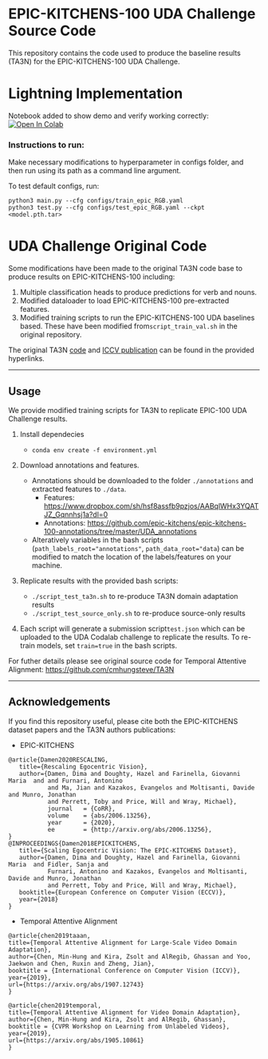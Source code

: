 # EPIC-KITCHENS-100 UDA Challenge Source Code
This repository contains the code used to produce the baseline results (TA3N) for the EPIC-KITCHENS-100 UDA Challenge. 




# Lightning Implementation 

Notebook added to show demo and verify working correctly:
[![Open In Colab](https://colab.research.google.com/assets/colab-badge.svg)](https://colab.research.google.com/drive/1ZDiqTHjjaREiA9eCOJSlSARR2Dpbuqno#offline=true&sandboxMode=false)

### Instructions to run:

Make necessary modifications to hyperparameter in configs folder, and then run using its path as a command line argument.

To test default configs, run:
~~~
python3 main.py --cfg configs/train_epic_RGB.yaml
python3 test.py --cfg configs/test_epic_RGB.yaml --ckpt <model.pth.tar>
~~~


# UDA Challenge Original Code

Some modifications have been made to the original TA3N code base to produce results on EPIC-KITCHENS-100 including:
1. Multiple classification heads to produce predictions for verb and nouns.
2. Modified dataloader to load EPIC-KITCHENS-100 pre-extracted features.
3. Modified training scripts to run the EPIC-KITCHENS-100 UDA baselines based. These have been modified from`script_train_val.sh` in the original repository.

The original TA3N [code](https://github.com/cmhungsteve/TA3N) and [ICCV publication](http://openaccess.thecvf.com/content_ICCV_2019/html/Chen_Temporal_Attentive_Alignment_for_Large-Scale_Video_Domain_Adaptation_ICCV_2019_paper.html) can be found in the provided hyperlinks.

---
## Usage
We provide modified training scripts for TA3N to replicate EPIC-100 UDA Challenge results.

1. Install dependecies 
    * `conda env create -f environment.yml`
   
2. Download annotations and features.
    * Annotations should be downloaded to the folder `./annotations` and extracted features to `./data`.
         * Features: https://www.dropbox.com/sh/hsf8assfb9pzjos/AABqlWHx3YQATJZ_Gqnnhsj1a?dl=0
         * Annotations: https://github.com/epic-kitchens/epic-kitchens-100-annotations/tree/master/UDA_annotations
    * Alteratively variables in the bash scripts (`path_labels_root="annotations"`, `path_data_root="data`) can be modified to match the location of the labels/features on your machine.


3. Replicate results with the provided bash scripts:
    * `./script_test_ta3n.sh` to re-produce TA3N domain adaptation results
    * `./script_test_source_only.sh` to re-produce source-only results

3. Each script will generate a submission script`test.json` which can be uploaded to the UDA Codalab challenge to replicate the results. To re-train models, set `train=true` in the bash scripts.

For futher details please see original source code for Temporal Attentive Alignment: https://github.com/cmhungsteve/TA3N

---
## Acknowledgements
If you find this repository useful, please cite both the EPIC-KITCHENS dataset papers and the TA3N authors publications:

* EPIC-KITCHENS
```
@article{Damen2020RESCALING,
   title={Rescaling Egocentric Vision},
   author={Damen, Dima and Doughty, Hazel and Farinella, Giovanni Maria  and and Furnari, Antonino 
           and Ma, Jian and Kazakos, Evangelos and Moltisanti, Davide and Munro, Jonathan 
           and Perrett, Toby and Price, Will and Wray, Michael},
           journal   = {CoRR},
           volume    = {abs/2006.13256},
           year      = {2020},
           ee        = {http://arxiv.org/abs/2006.13256},
} 
@INPROCEEDINGS{Damen2018EPICKITCHENS,
   title={Scaling Egocentric Vision: The EPIC-KITCHENS Dataset},
   author={Damen, Dima and Doughty, Hazel and Farinella, Giovanni Maria  and Fidler, Sanja and
           Furnari, Antonino and Kazakos, Evangelos and Moltisanti, Davide and Munro, Jonathan
           and Perrett, Toby and Price, Will and Wray, Michael},
   booktitle={European Conference on Computer Vision (ECCV)},
   year={2018}
}
```

* Temporal Attentive Alignment
```
@article{chen2019taaan,
title={Temporal Attentive Alignment for Large-Scale Video Domain Adaptation},
author={Chen, Min-Hung and Kira, Zsolt and AlRegib, Ghassan and Yoo, Jaekwon and Chen, Ruxin and Zheng, Jian},
booktitle = {International Conference on Computer Vision (ICCV)},
year={2019},
url={https://arxiv.org/abs/1907.12743}
}

@article{chen2019temporal,
title={Temporal Attentive Alignment for Video Domain Adaptation},
author={Chen, Min-Hung and Kira, Zsolt and AlRegib, Ghassan},
booktitle = {CVPR Workshop on Learning from Unlabeled Videos},
year={2019},
url={https://arxiv.org/abs/1905.10861}
}
```

